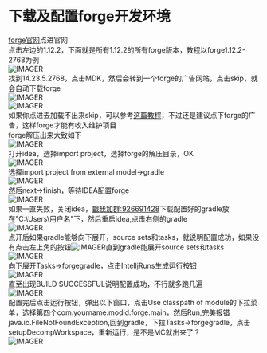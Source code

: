# 下载及配置forge开发环境
[forge官网](https://files.minecraftforge.net/)点进官网<br>
点击左边的1.12.2，下面就是所有1.12.2的所有forge版本，教程以forge1.12.2-2768为例<br>
![IMAGER](image/QQ截图20200914182320.png)<br>
找到14.23.5.2768，点击MDK，然后会转到一个forge的广告网站，点击skip，就会自动下载forge<br>
![IMAGER](image/QQ截图20200914182632.png)<br>
![IMAGER](image/QQ截图20200914182856.png)<br>
如果你点进去加载不出来skip，可以参考[这篇教程](https://jingyan.baidu.com/article/b2c186c8d5ed79c46ef6ffbc.html)，不过还是建议点下forge的广告，这样forge才能有收入维护项目<br>
forge解压出来大致如下<br>
![IMAGER](image/QQ截图20200914184701.png)<br>
打开idea，选择import project，选择forge的解压目录，OK<br>
![IMAGER](image/QQ截图20200914184848.png)<br>
选择import project from external model->gradle<br>
![IMAGER](image/QQ截图20200914185007.png)<br>
然后next->finish，等待IDEA配置forge<br>
![IMAGER](image/QQ截图20200914185143.png)<br>
如果一直失败，关闭idea，[戳我加群:926691428](https://jq.qq.com/?_wv=1027&k=B1PuXsmy)下载配置好的gradle放在"C:\Users\用户名"下，然后重启idea,点击右侧的gradle<br>
![IMAGER](image/QQ截图20200914192950.png)<br>
点开后如果gradle能够向下展开，source sets和tasks，就说明配置成功，如果没有点击左上角的按钮![IMAGER](image/QQ截图20200914193339.png)直到gradle能展开source sets和tasks<br>
![IMAGER](image/QQ截图20200914193143.png)<br>
向下展开Tasks->forgegradle，点击IntelljRuns生成运行按钮<br>
![IMAGER](image/QQ截图20200914194055.png)<br>
直至出现BUILD SUCCESSFUL说明配置成功，不行就多跑几遍<br>
![IMAGER](image/QQ截图20200914194143.png)<br>
配置完后点击运行按钮，弹出以下窗口，点击Use classpath of module的下拉菜单，选择第四个com.yourname.modid.forge.main，然后Run,完美报错java.io.FileNotFoundException,回到gradle，下拉Tasks->forgegradle，点击setupDecompWorkspace，重新运行，是不是MC就出来了？<br>
![IMAGER](image/QQ截图20200914195014.png)